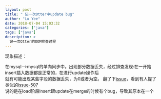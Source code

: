 ```yaml
---
layout: post
title: " 记一次Otter中update bug"
author: "Lu Yee"
date: 2018-07-04 15:03:32
categories: ["java"]
tags: ["java"]
description: >
  记一次Otter的OOM排查过程
---
```


现象描述：

   在mysql-->mysql的单向同步中，出现部分数据丢失，经过排查发现:在一开始insert插入数据都是正常的，在进行update操作后   
就有可能出现某些字段的数据丢失，为0或者为空。
翻了下[issue](https://github.com/alibaba/otter/issues)，看到有人提了类似的[issue-507](https://github.com/alibaba/otter/issues/507)   
说的是在load阶段insert跟update在merge的时候有个bug，导致其原本在一个


